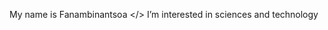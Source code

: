 My name is Fanambinantsoa
</> I’m interested in sciences and technology

<!---
fanambynana/fanambynana is a ✨ special ✨ repository because its `README.md` (this file) appears on your GitHub profile.
You can click the Preview link to take a look at your changes.
--->
